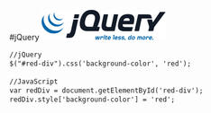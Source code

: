 #jQuery
![jQuery logo](\img\libs\dom\jquery-logo.png)

```
//jQuery
$("#red-div").css('background-color', 'red');

//JavaScript
var redDiv = document.getElementById('red-div');
redDiv.style['background-color'] = 'red';
```